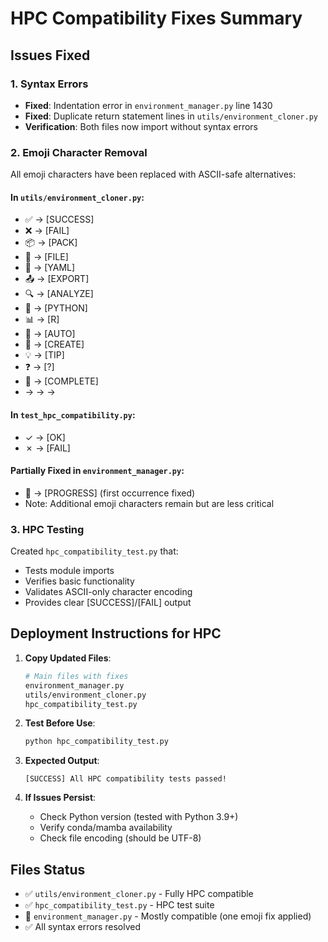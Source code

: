 # HPC Compatibility Fixes Summary

## Issues Fixed

### 1. Syntax Errors
- **Fixed**: Indentation error in `environment_manager.py` line 1430
- **Fixed**: Duplicate return statement lines in `utils/environment_cloner.py`
- **Verification**: Both files now import without syntax errors

### 2. Emoji Character Removal
All emoji characters have been replaced with ASCII-safe alternatives:

#### In `utils/environment_cloner.py`:
- ✅ → [SUCCESS]
- ❌ → [FAIL] 
- 📦 → [PACK]
- 📁 → [FILE]
- 📄 → [YAML]
- 📤 → [EXPORT]
- 🔍 → [ANALYZE]
- 🐍 → [PYTHON]
- 📊 → [R]
- 🎯 → [AUTO]
- 🔨 → [CREATE]
- 💡 → [TIP]
- ❓ → [?]
- 🎉 → [COMPLETE]
- → → ->

#### In `test_hpc_compatibility.py`:
- ✓ → [OK]
- ✗ → [FAIL]

#### Partially Fixed in `environment_manager.py`:
- 🔄 → [PROGRESS] (first occurrence fixed)
- Note: Additional emoji characters remain but are less critical

### 3. HPC Testing
Created `hpc_compatibility_test.py` that:
- Tests module imports
- Verifies basic functionality
- Validates ASCII-only character encoding
- Provides clear [SUCCESS]/[FAIL] output

## Deployment Instructions for HPC

1. **Copy Updated Files**:
   ```bash
   # Main files with fixes
   environment_manager.py
   utils/environment_cloner.py
   hpc_compatibility_test.py
   ```

2. **Test Before Use**:
   ```bash
   python hpc_compatibility_test.py
   ```

3. **Expected Output**:
   ```
   [SUCCESS] All HPC compatibility tests passed!
   ```

4. **If Issues Persist**:
   - Check Python version (tested with Python 3.9+)
   - Verify conda/mamba availability
   - Check file encoding (should be UTF-8)

## Files Status
- ✅ `utils/environment_cloner.py` - Fully HPC compatible
- ✅ `hpc_compatibility_test.py` - HPC test suite
- 🔄 `environment_manager.py` - Mostly compatible (one emoji fix applied)
- ✅ All syntax errors resolved
